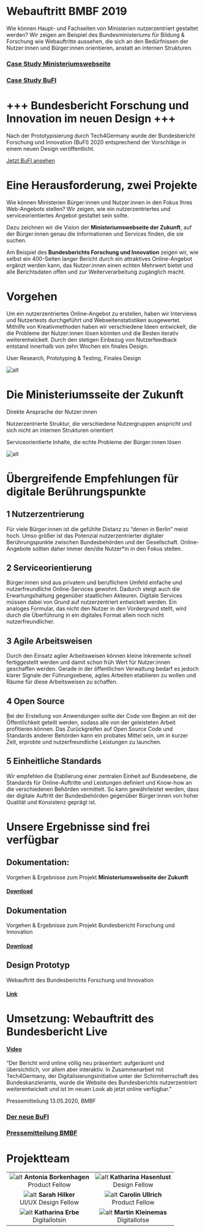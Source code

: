 # **Webauftritt BMBF 2019**



Wie können Haupt- und Fachseiten von Ministerien nutzerzentriert gestaltet werden? Wir zeigen am Beispiel des Bundesministeriums für Bildung & Forschung wie Webauftritte aussehen, die sich an den Bedürfnissen der Nutzer:innen und Bürger:innen orientieren, anstatt an internen Strukturen.


### [Case Study Ministeriumswebseite](https://medium.com/tech4germany/fallstudie-ministeriumswebseite-der-zukunft-5579641ab865)


### [Case Study BuFI](https://medium.com/tech4germany/fallstudie-bufi-infoplattform-zu-bildung-und-forschung-d7e10af51e22)


# +++ Bundesbericht Forschung und Innovation im neuen Design +++

Nach der Prototypisierung durch Tech4Germany wurde der Bundesbericht Forschung und Innovation (BuFI) 2020 entsprechend der Vorschläge in einem neuen Design veröffentlicht. 

[Jetzt BuFI ansehen](https://www.bundesbericht-forschung-innovation.de/) 


# Eine Herausforderung, zwei Projekte

Wie können Ministerien Bürger:innen und Nutzer:innen in den Fokus Ihres Web-Angebots stellen? Wir zeigen, wie ein nutzerzentriertes und serviceorientiertes Angebot gestaltet sein sollte.

Dazu zeichnen wir die Vision der **Ministeriumswebseite der Zukunft**, auf der Bürger:innen genau die Informationen und Services finden, die sie suchen.

Am Beispiel des **Bundesberichts Forschung und Innovation** zeigen wir, wie selbst ein 400-Seiten langer Bericht durch ein attraktives Online-Angebot ergänzt werden kann, das Nutzer:innen einen echten Mehrwert bietet und alle Berichtsdaten offen und zur Weiterverarbeitung zugänglich macht.


# Vorgehen

Um ein nutzerzentriertes Online-Angebot zu erstellen, haben wir Interviews und Nutzertests durchgeführt und Webseitenstatistiken ausgewertet. Mithilfe von Kreativmethoden haben wir verschiedene Ideen entwickelt, die die Probleme der Nutzer:innen lösen könnten und die Besten iterativ weiterentwickelt. Durch den stetigen Einbezug von Nutzerfeedback entstand innerhalb von zehn Wochen ein finales Design.

User Research, Prototyping & Testing, Finales Design

![alt](01_Screenshot-980x621.png)

# Die Ministeriumsseite der Zukunft

Direkte Ansprache der Nutzer:innen

Nutzerzentrierte Struktur, die verschiedene Nutzergruppen anspricht und sich nicht an internen Strukturen orientiert

Serviceorientierte Inhalte, die echte Probleme der Bürger:innen lösen


![alt](02_bufi-bg.png)

# Übergreifende Empfehlungen für digitale Berührungspunkte


## 1 Nutzerzentrierung

Für viele Bürger:innen ist die gefühlte Distanz zu “denen in Berlin” meist hoch. Umso größer ist das Potenzial nutzerzentrierter digitaler Berührungspunkte zwischen Bundesbehörden und der Gesellschaft. Online-Angebote sollten daher immer den/die Nutzer*in in den Fokus stellen.


## 2 Serviceorientierung

Bürger:innen sind aus privatem und beruflichem Umfeld einfache und nutzerfreundliche Online-Services gewohnt. Dadurch steigt auch die Erwartungshaltung gegenüber staatlichen Akteuren. Digitale Services müssen dabei von Grund auf nutzerzentriert entwickelt werden. Ein analoges Formular, das nicht den Nutzer in den Vordergrund stellt, wird durch die Überführung in ein digitales Format allein noch nicht nutzerfreundlicher.



## 3 Agile Arbeitsweisen

Durch den Einsatz agiler Arbeitsweisen können kleine Inkremente schnell fertiggestellt werden und damit schon früh Wert für Nutzer:innen geschaffen werden. Gerade in der öffentlichen Verwaltung bedarf es jedoch klarer Signale der Führungsebene, agiles Arbeiten etablieren zu wollen und Räume für diese Arbeitsweisen zu schaffen.


## 4 Open Source

Bei der Erstellung von Anwendungen sollte der Code von Beginn an mit der Öffentlichkeit geteilt werden, sodass alle von der geleisteten Arbeit profitieren können. Das Zurückgreifen auf Open Source Code und Standards anderer Behörden kann ein probates Mittel sein, um in kurzer Zeit, erprobte und nutzerfreundliche Leistungen zu launchen.


## 5 Einheitliche Standards

Wir empfehlen die Etablierung einer zentralen Einheit auf Bundesebene, die Standards für Online-Auftritte und Leistungen definiert und Know-how an die verschiedenen Behörden vermittelt. So kann gewährleistet werden, dass der digitale Auftritt der Bundesbehörden gegenüber Bürger:innen von hoher Qualität und Konsistenz geprägt ist.


# Unsere Ergebnisse sind frei verfügbar


## Dokumentation: 

Vorgehen & Ergebnisse zum Projekt **Ministeriumswebseite der Zukunft**


#### [Download](f1_Dokumentation-BMBF-Short-1.pdf) 


## Dokumentation 

Vorgehen & Ergebnisse zum Projekt Bundesbericht Forschung und Innovation


#### [Download](f2_Dokumentation-BuFI-Short-1.pdf) 


## Design Prototyp

Webauftritt des Bundesberichts Forschung und Innovation


#### [Link](https://www.figma.com/proto/1hBlUSAEgupcsIZVdlZKf1/BuFI-Showcase?node-id=875%3A14933&scaling=min-zoom) 


# Umsetzung: Webauftritt des Bundesbericht Live


#### [Video](v1_BuFI-Promo-Clip-BMBF.mov)

“Der Bericht wird online völlig neu präsentiert: aufgeräumt und übersichtlich, vor allem aber interaktiv. In Zusammenarbeit mit Tech4Germany, der Digitalisierungsinitiative unter der Schirmherrschaft des Bundeskanzleramts, wurde die Website des Bundesberichts nutzerzentriert weiterentwickelt und ist im neuen Look ab jetzt online verfügbar.”

Pressemitteilung 13.05.2020, BMBF


### [Der neue BuFI](https://www.bundesbericht-forschung-innovation.de) 


### [Pressemitteilung BMBF](https://www.bmbf.de/de/karliczek-forschung-und-innovation-sind-unsere-staerke-11580.html) 


# Projektteam

|                         |                        |
|:-------------------------:|:------------------------:|
| ![alt](03_Antonia_Borkenhagen.png) **Antonia Borkenhagen**<br>Product Fellow | ![alt](04_Katharina_Hasenlust.png) **Katharina Hasenlust**<br>Design Fellow |
| ![alt](05_Sarah_Hilker.png) **Sarah Hilker**<br>UI/UX Design Fellow | ![alt](06_Carolin_Ullrich.png) **Carolin Ullrich**<br>Product Fellow |
| ![alt](07_Katharina_Erbe.png) **Katharina Erbe**<br>Digitallotsin | ![alt](08_Martin_Kleinemas.png) **Martin Kleinemas**<br>Digitallotse |

 


